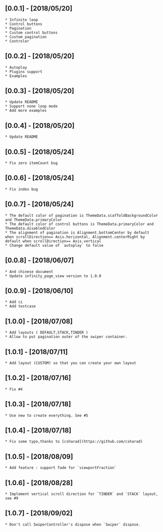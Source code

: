 ## [0.0.1] - [2018/05/20]
    * Infinite loop
    * Control buttons
    * Pagination
    * Custom control buttons
    * Custom pagination
    * Controler
    
## [0.0.2] - [2018/05/20]
    * Autoplay
    * Plugins support 
    * Examples
    
## [0.0.3] - [2018/05/20]
    * Update README
    * Support none loop mode
    * Add more examples
    
## [0.0.4] - [2018/05/20]
    * Update README
    
## [0.0.5] - [2018/05/24]
    * Fix zero itemCount bug
 
## [0.0.6] - [2018/05/24]
    * Fix index bug
        
## [0.0.7] - [2018/05/24]
    * The default color of pagination is ThemeData.scaffoldBackgroundColor and ThemeData.primaryColor
    * The default color of control buttons is ThemeData.primaryColor and ThemeData.disabledColor
    * The alignment of pagination is Alignment.bottomCenter by default when scrollDirection== Axis.horizontal, Alignment.centerRight by default when scrollDirection== Axis.vertical
    * Change default value of `autoplay` to false
    
    
## [0.0.8] - [2018/06/07]
    * And chinese document
    * Update infinity_page_view version to 1.0.0
    
## [0.0.9] - [2018/06/10]
    * Add ci
    * Add testcase

## [1.0.0] - [2018/07/08]
    * Add layouts ( DEFAULT,STACK,TINDER )
    * Allow to put pagination outer of the swiper container.

## [1.0.1] - [2018/07/11]
    * Add layout (CUSTOM) so that you can create your own layout

## [1.0.2] - [2018/07/16]
    * Fix #4

## [1.0.3] - [2018/07/18]
    * Use new to create everything. See #5
    
## [1.0.4] - [2018/07/18]
    * Fix some typo,thanks to [csharad](https://github.com/csharad)

## [1.0.5] - [2018/08/09]
    * Add feature : support fade for `viewportFraction`

## [1.0.6] - [2018/08/28]
    * Implement vertical scroll direction for `TINDER` and `STACK` layout, see #9

## [1.0.7] - [2018/09/02]
    * Don't call SwiperController's dispose when `Swiper` dispose.